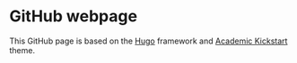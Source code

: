 # GitHub webpage
This GitHub page is based on the [Hugo](https://gohugo.io) framework and [Academic Kickstart](https://sourcethemes.com/academic/) theme.
